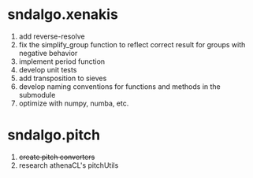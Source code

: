# sndalgo.xenakis

1. add reverse-resolve
2. fix the simplify_group function to reflect correct result for groups with
   negative behavior
3. implement period function
4. develop unit tests
5. add transposition to sieves
6. develop naming conventions for functions and methods in the submodule
7. optimize with numpy, numba, etc.

# sndalgo.pitch

1. ~~create pitch converters~~
2. research athenaCL's pitchUtils

